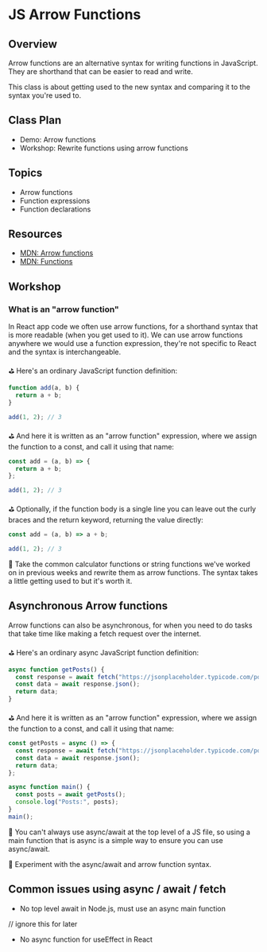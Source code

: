 # JS Arrow Functions

## Overview

Arrow functions are an alternative syntax for writing functions in JavaScript. They are shorthand that can be easier to read and write.

This class is about getting used to the new syntax and comparing it to the syntax you're used to.

## Class Plan

- Demo: Arrow functions
- Workshop: Rewrite functions using arrow functions

## Topics

- Arrow functions
- Function expressions
- Function declarations

## Resources

- [MDN: Arrow functions](https://developer.mozilla.org/en-US/docs/Web/JavaScript/Reference/Functions/Arrow_functions)
- [MDN: Functions](https://developer.mozilla.org/en-US/docs/Web/JavaScript/Reference/Functions)

## Workshop

### What is an "arrow function"

In React app code we often use arrow functions, for a shorthand syntax that is more readable (when you get used to it). We can use arrow functions anywhere we would use a function expression, they're not specific to React and the syntax is interchangeable.

⛳️ Here's an ordinary JavaScript function definition:

```js
function add(a, b) {
  return a + b;
}

add(1, 2); // 3
```

⛳️ And here it is written as an "arrow function" expression, where we assign the function to a const, and call it using that name:

```js
const add = (a, b) => {
  return a + b;
};

add(1, 2); // 3
```

⛳️ Optionally, if the function body is a single line you can leave out the curly braces and the return keyword, returning the value directly:

```js
const add = (a, b) => a + b;

add(1, 2); // 3
```

🎯 Take the common calculator functions or string functions we've worked on in previous weeks and rewrite them as arrow functions. The syntax takes a little getting used to but it's worth it.

## Asynchronous Arrow functions

Arrow functions can also be asynchronous, for when you need to do tasks that take time like making a fetch request over the internet.

⛳️ Here's an ordinary async JavaScript function definition:

```js
async function getPosts() {
  const response = await fetch("https://jsonplaceholder.typicode.com/posts");
  const data = await response.json();
  return data;
}
```

⛳️ And here it is written as an "arrow function" expression, where we assign the function to a const, and call it using that name:

```js
const getPosts = async () => {
  const response = await fetch("https://jsonplaceholder.typicode.com/posts");
  const data = await response.json();
  return data;
};

async function main() {
  const posts = await getPosts();
  console.log("Posts:", posts);
}
main();
```

💭 You can't always use async/await at the top level of a JS file, so using a main function that is async is a simple way to ensure you can use async/await.

🎯 Experiment with the async/await and arrow function syntax.

## Common issues using async / await / fetch

- No top level await in Node.js, must use an async main function

// ignore this for later
- No async function for useEffect in React